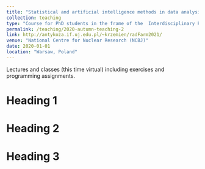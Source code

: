 ```yaml
---
title: "Statistical and artificial intelligence methods in data analysis"
collection: teaching
type: "Course for PhD students in the frame of the  Interdisciplinary PhD Programme RadFarm"
permalink: /teaching/2020-autumn-teaching-2
link: http://antykoza.if.uj.edu.pl/~krzemien/radFarm2021/ 
venue: "National Centre for Nuclear Research (NCBJ)"
date: 2020-01-01
location: "Warsaw, Poland"
---
```

Lectures and classes (this time virtual) including exercises and programming assignments.

Heading 1
======

Heading 2
======

Heading 3
======
